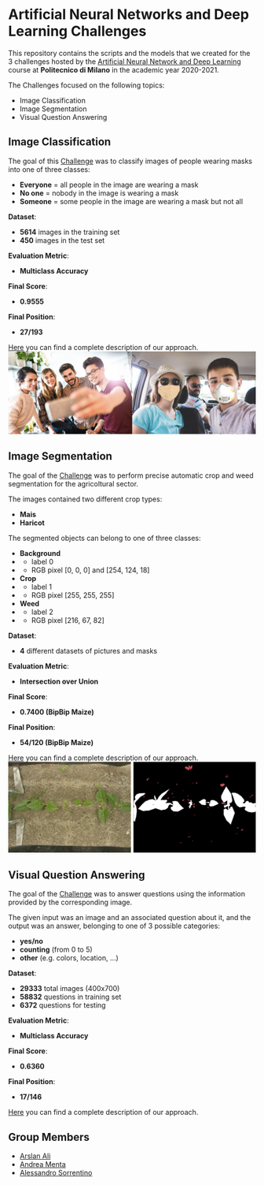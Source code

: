 # Artificial Neural Networks and Deep Learning Challenges

This repository contains the scripts and the models that we created for the 3 challenges hosted by the [Artificial Neural Network and Deep Learning](http://chrome.ws.dei.polimi.it/index.php?title=Artificial_Neural_Networks_and_Deep_Learning) course at **Politecnico di Milano** in the academic year 2020-2021.

The Challenges focused on the following topics:
- Image Classification
- Image Segmentation
- Visual Question Answering

## Image Classification
The goal of this [Challenge](https://www.kaggle.com/c/artificial-neural-networks-and-deep-learning-2020/overview) was to classify images of people wearing masks into one of three classes:
- **Everyone** = all people in the image are wearing a mask
- **No one** = nobody in the image is wearing a mask
- **Someone** = some people in the image are wearing a mask but not all

**Dataset**:
- **5614** images in the training set
- **450** images in the test set 

**Evaluation Metric**:
- **Multiclass Accuracy**

**Final Score**:
- **0.9555**

**Final Position**:
- **27/193**

[Here](https://github.com/Menta99/an2dl-ali-menta-sorrentino/blob/master/Challenge%201%20-%20Image%20Classification/Report_Challenge_1.pdf) you can find a complete description of our approach.
<img src="img_classification.png">

## Image Segmentation
The goal of the [Challenge](https://competitions.codalab.org/competitions/27176) was to perform precise automatic crop and weed segmentation for the agricoltural sector.

The images contained two different crop types:
- **Mais**
- **Haricot** 

The segmented objects can belong to one of three classes:
- **Background**
- - label 0
- - RGB pixel [0, 0, 0] and [254, 124, 18]
- **Crop**
- - label 1
- - RGB pixel [255, 255, 255]
- **Weed**
- - label 2
- - RGB pixel [216, 67, 82]

**Dataset**:
- **4** different datasets of pictures and masks

**Evaluation Metric**:
- **Intersection over Union**

**Final Score**:
- **0.7400 (BipBip Maize)**

**Final Position**:
- **54/120 (BipBip Maize)**

[Here](https://github.com/Menta99/an2dl-ali-menta-sorrentino/blob/master/Challenge%202%20-%20Image%20Segmentation/Report_Challenge_2.pdf) you can find a complete description of our approach.
<img src="img_segmentation.png">


## Visual Question Answering
The goal of the [Challenge](https://www.kaggle.com/c/anndl-2020-vqa/overview) was to answer questions using the information provided by the corresponding image.

The given input was an image and an associated question about it, and the output was an answer, belonging to one of 3 possible categories: 
- **yes/no**
- **counting** (from 0 to 5)
- **other** (e.g. colors, location, ...)

**Dataset**:
- **29333** total images (400x700)
- **58832** questions in training set
- **6372** questions for testing

**Evaluation Metric**:
- **Multiclass Accuracy**

**Final Score**:
- **0.6360**

**Final Position**:
- **17/146**

[Here](https://github.com/Menta99/an2dl-ali-menta-sorrentino/blob/master/Challenge%203%20-%20Visual%20Question%20Answering/Report_Challenge_3.pdf) you can find a complete description of our approach.


## Group Members
- [Arslan Ali](https://github.com/arstek131)
- [Andrea Menta](https://github.com/Menta99)
- [Alessandro Sorrentino](https://github.com/sorre97)
